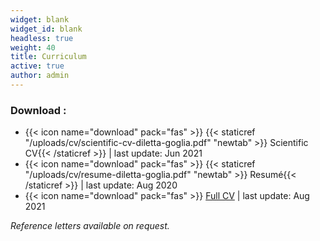 ```yaml
---
widget: blank
widget_id: blank
headless: true
weight: 40
title: Curriculum
active: true
author: admin
---
```


### Download : 
- {{< icon name="download" pack="fas" >}} {{< staticref "/uploads/cv/scientific-cv-diletta-goglia.pdf" "newtab" >}} Scientific CV{{< /staticref >}} | last update: Jun 2021
- {{< icon name="download" pack="fas" >}} {{< staticref "/uploads/cv/resume-diletta-goglia.pdf" "newtab" >}} Resumé{{< /staticref >}} | last update: Aug 2020
- {{< icon name="download" pack="fas" >}} [Full CV](https://messy-layer-48f.notion.site/Diletta-Goglia-Full-CV-7a4ed9d53e4647b5835a4dbe940b868f) | last update: Aug 2021


*Reference letters available on request.*
